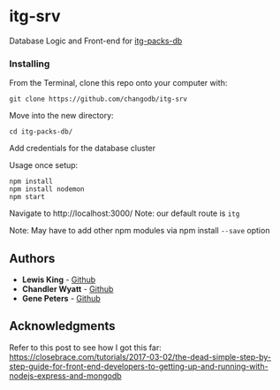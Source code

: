 # itg-srv

Database Logic and Front-end for [itg-packs-db](https://github.com/lewisisgood/itg-packs-db)

### Installing
From the Terminal, clone this repo onto your computer with:

```
git clone https://github.com/changodb/itg-srv
```

Move into the new directory:

```
cd itg-packs-db/
```

Add credentials for the database cluster

Usage once setup:
```
npm install
npm install nodemon
npm start
```

Navigate to http://localhost:3000/<route>
Note: our default route is `itg`

Note: May have to add other npm modules via npm install `--save` option

## Authors

* **Lewis King** - [Github](https://github.com/lewisisgood)
* **Chandler Wyatt** - [Github](https://github.com/chandlerwyatt)
* **Gene Peters** - [Github](https://github.com/gene-telligent)

## Acknowledgments
Refer to this post to see how I got this far:
https://closebrace.com/tutorials/2017-03-02/the-dead-simple-step-by-step-guide-for-front-end-developers-to-getting-up-and-running-with-nodejs-express-and-mongodb
